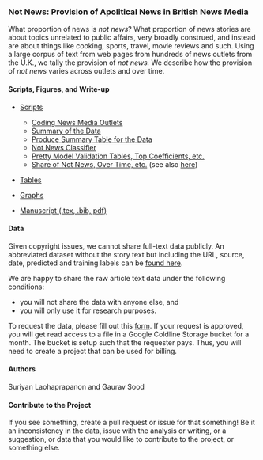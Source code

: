 ### Not News: Provision of Apolitical News in British News Media

What proportion of news is *not news*? What proportion of news stories are about topics unrelated to public affairs, very broadly construed, and instead are about things like cooking, sports, travel, movie reviews and such. Using a large corpus of text from web pages from hundreds of news outlets from the U.K., we tally the provision of *not news.* We describe how the provision of *not news* varies across outlets and over time.

#### Scripts, Figures, and Write-up

* [Scripts](scripts/)
    - [Coding News Media Outlets](scripts/00_uk_coding_outlets.ipynb)
    - [Summary of the Data](scripts/01_subset_summarize_uk_news_media_data_by_label.ipynb)
    - [Produce Summary Table for the Data](scripts/01a_describe_data.R)
    - [Not News Classifier](scripts/02_url_classify_uk.ipynb)
    - [Pretty Model Validation Tables, Top Coefficients, etc.](scripts/02a_model_stats_interp.R)
    - [Share of Not News, Over Time, etc.](scripts/03_describe_not_news.R) (see also [here](scripts/02_url_classify_uk.ipynb))

* [Tables](tabs/)
* [Graphs](figs/)
* [Manuscript (.tex, .bib, pdf)](ms/)

#### Data

Given copyright issues, we cannot share full-text data publicly. An abbreviated dataset without the story text but including the URL, source,  date, predicted and training labels can be [found here](https://doi.org/10.7910/DVN/VZ8DB3). 

We are happy to share the raw article text data under the following conditions:

* you will not share the data with anyone else, and 
* you will only use it for research purposes. 

To request the data, please fill out this [form](https://goo.gl/forms/WMv6qtmr5H4IehgF3). If your request is approved, you will get read access to a file in a Google Coldline Storage bucket for a month. The bucket is setup such that the requester pays. Thus, you will need to create a project that can be used for billing.

#### Authors

Suriyan Laohaprapanon and Gaurav Sood

#### Contribute to the Project

If you see something, create a pull request or issue for that something! Be it an inconsistency in the data, issue with the analysis or writing, or a suggestion, or data that you would like to contribute to the project, or something else.
